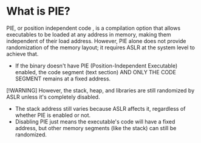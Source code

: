# What is PIE?

PIE, or position independent code , is a compilation option that allows executables to be loaded at any address in memory, making them independent of their load address. However, PIE alone does not provide randomization of the memory layout; it requires ASLR at the system level to achieve that.


- If the binary doesn't have PIE (Position-Independent Executable) enabled, the code segment (text section) AND ONLY THE CODE SEGMENT remains at a fixed address.

[!WARNING] However, the stack, heap, and libraries are still randomized by ASLR unless it's completely disabled.


- The stack address still varies because ASLR affects it, regardless of whether PIE is enabled or not.
- Disabling PIE just means the executable's code will have a fixed address, but other memory segments (like the stack) can still be randomized.
